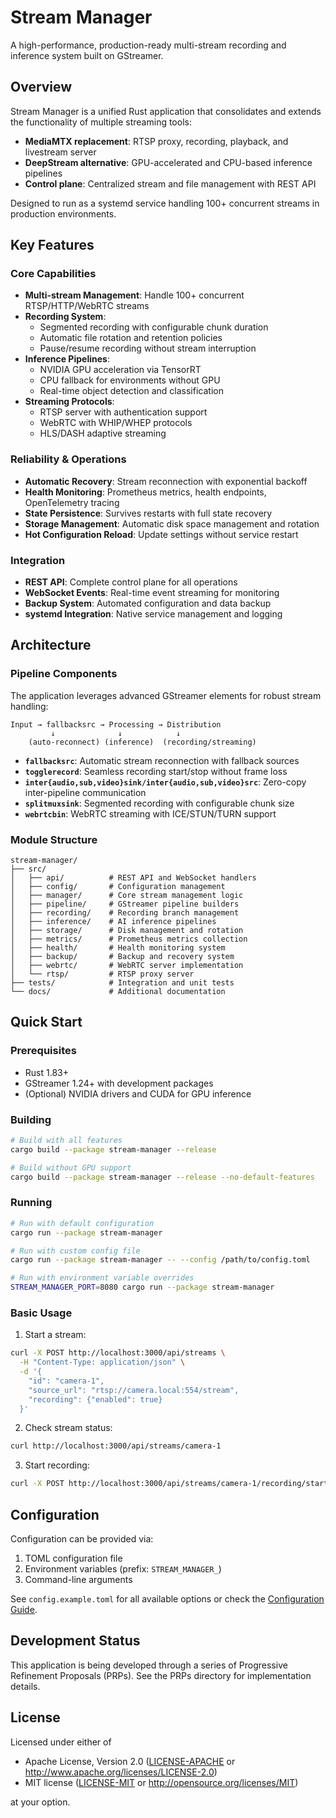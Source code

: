 # Stream Manager

A high-performance, production-ready multi-stream recording and inference system built on GStreamer.

## Overview

Stream Manager is a unified Rust application that consolidates and extends the functionality of multiple streaming tools:

- **MediaMTX replacement**: RTSP proxy, recording, playback, and livestream server
- **DeepStream alternative**: GPU-accelerated and CPU-based inference pipelines  
- **Control plane**: Centralized stream and file management with REST API

Designed to run as a systemd service handling 100+ concurrent streams in production environments.

## Key Features

### Core Capabilities
- **Multi-stream Management**: Handle 100+ concurrent RTSP/HTTP/WebRTC streams
- **Recording System**: 
  - Segmented recording with configurable chunk duration
  - Automatic file rotation and retention policies
  - Pause/resume recording without stream interruption
- **Inference Pipelines**:
  - NVIDIA GPU acceleration via TensorRT
  - CPU fallback for environments without GPU
  - Real-time object detection and classification
- **Streaming Protocols**:
  - RTSP server with authentication support
  - WebRTC with WHIP/WHEP protocols
  - HLS/DASH adaptive streaming
  
### Reliability & Operations
- **Automatic Recovery**: Stream reconnection with exponential backoff
- **Health Monitoring**: Prometheus metrics, health endpoints, OpenTelemetry tracing
- **State Persistence**: Survives restarts with full state recovery
- **Storage Management**: Automatic disk space management and rotation
- **Hot Configuration Reload**: Update settings without service restart

### Integration
- **REST API**: Complete control plane for all operations
- **WebSocket Events**: Real-time event streaming for monitoring
- **Backup System**: Automated configuration and data backup
- **systemd Integration**: Native service management and logging

## Architecture

### Pipeline Components

The application leverages advanced GStreamer elements for robust stream handling:

```
Input → fallbacksrc → Processing → Distribution
         ↓              ↓            ↓
    (auto-reconnect) (inference)  (recording/streaming)
```

- **`fallbacksrc`**: Automatic stream reconnection with fallback sources
- **`togglerecord`**: Seamless recording start/stop without frame loss
- **`inter{audio,sub,video}sink/inter{audio,sub,video}src`**: Zero-copy inter-pipeline communication
- **`splitmuxsink`**: Segmented recording with configurable chunk size
- **`webrtcbin`**: WebRTC streaming with ICE/STUN/TURN support

### Module Structure

```
stream-manager/
├── src/
│   ├── api/          # REST API and WebSocket handlers
│   ├── config/       # Configuration management
│   ├── manager/      # Core stream management logic
│   ├── pipeline/     # GStreamer pipeline builders
│   ├── recording/    # Recording branch management
│   ├── inference/    # AI inference pipelines
│   ├── storage/      # Disk management and rotation
│   ├── metrics/      # Prometheus metrics collection
│   ├── health/       # Health monitoring system
│   ├── backup/       # Backup and recovery system
│   ├── webrtc/       # WebRTC server implementation
│   └── rtsp/         # RTSP proxy server
├── tests/            # Integration and unit tests
└── docs/             # Additional documentation
```

## Quick Start

### Prerequisites

- Rust 1.83+ 
- GStreamer 1.24+ with development packages
- (Optional) NVIDIA drivers and CUDA for GPU inference

### Building

```bash
# Build with all features
cargo build --package stream-manager --release

# Build without GPU support
cargo build --package stream-manager --release --no-default-features
```

### Running

```bash
# Run with default configuration
cargo run --package stream-manager

# Run with custom config file
cargo run --package stream-manager -- --config /path/to/config.toml

# Run with environment variable overrides
STREAM_MANAGER_PORT=8080 cargo run --package stream-manager
```

### Basic Usage

1. Start a stream:
```bash
curl -X POST http://localhost:3000/api/streams \
  -H "Content-Type: application/json" \
  -d '{
    "id": "camera-1",
    "source_url": "rtsp://camera.local:554/stream",
    "recording": {"enabled": true}
  }'
```

2. Check stream status:
```bash
curl http://localhost:3000/api/streams/camera-1
```

3. Start recording:
```bash
curl -X POST http://localhost:3000/api/streams/camera-1/recording/start
```

## Configuration

Configuration can be provided via:
1. TOML configuration file
2. Environment variables (prefix: `STREAM_MANAGER_`)
3. Command-line arguments

See `config.example.toml` for all available options or check the [Configuration Guide](docs/CONFIG.md).

## Development Status

This application is being developed through a series of Progressive Refinement Proposals (PRPs).
See the PRPs directory for implementation details.

## License

Licensed under either of

- Apache License, Version 2.0 ([LICENSE-APACHE](LICENSE-APACHE) or http://www.apache.org/licenses/LICENSE-2.0)
- MIT license ([LICENSE-MIT](LICENSE-MIT) or http://opensource.org/licenses/MIT)

at your option.
